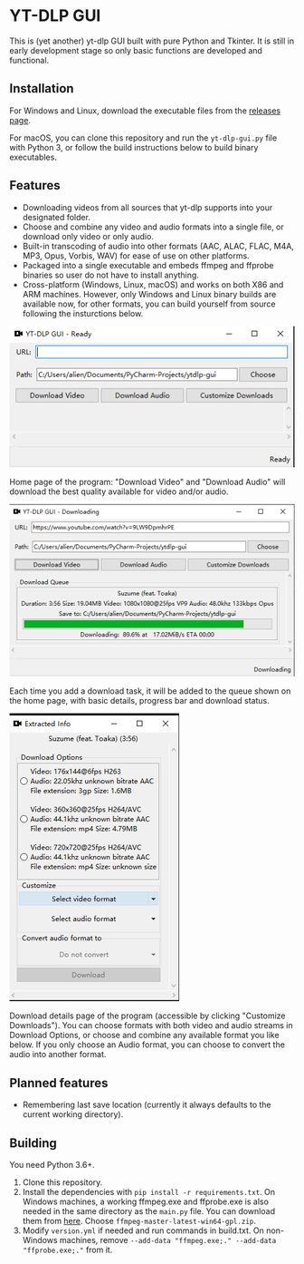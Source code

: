 # YT-DLP GUI

This is (yet another) yt-dlp GUI built with pure Python and Tkinter. It is still in early development stage so only basic functions are developed and functional.

## Installation
For Windows and Linux, download the executable files from the [releases page](https://github.com/aliencaocao/ytdlp-gui/releases/latest).

For macOS, you can clone this repository and run the `yt-dlp-gui.py` file with Python 3, or follow the build instructions below to build binary executables.


## Features
* Downloading videos from all sources that yt-dlp supports into your designated folder.
* Choose and combine any video and audio formats into a single file, or download only video or only audio.
* Built-in transcoding of audio into other formats (AAC, ALAC, FLAC, M4A, MP3, Opus, Vorbis, WAV) for ease of use on other platforms.
* Packaged into a single executable and embeds ffmpeg and ffprobe binaries so user do not have to install anything.
* Cross-platform (Windows, Linux, macOS) and works on both X86 and ARM machines. However, only Windows and Linux binary builds are available now, for other formats, you can build yourself from source following the insturctions below.

![](home.png "Home page of the program")

Home page of the program: "Download Video" and "Download Audio" will download the best quality available for video and/or audio.

![](queue.png "Download queue of the program")

Each time you add a download task, it will be added to the queue shown on the home page, with basic details, progress bar and download status.

![](details.png "Download details page of the program")

Download details page of the program (accessible by clicking "Customize Downloads"). You can choose formats with both video and audio streams in Download Options, or choose and combine any available format you like below. If you only choose an Audio format, you can choose to convert the audio into another format.


## Planned features
* Remembering last save location (currently it always defaults to the current working directory).


## Building
You need Python 3.6+.
1. Clone this repository.
2. Install the dependencies with `pip install -r requirements.txt`. On Windows machines, a working ffmpeg.exe and ffprobe.exe is also needed in the same directory as the `main.py` file. You can download them from [here](https://github.com/yt-dlp/FFmpeg-Builds/releases/tag/latest). Choose `ffmpeg-master-latest-win64-gpl.zip`.
3. Modify `version.yml` if needed and run commands in build.txt. On non-Windows machines, remove `--add-data "ffmpeg.exe;." --add-data "ffprobe.exe;."` from it.
